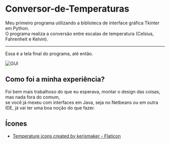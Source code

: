 <h1> Conversor-de-Temperaturas </h1>
Meu primeiro programa utilizando a biblioteca de interface gráfica Tkinter em Python.<br>
O programa realiza a conversão entre escalas de temperatura (Celsius, Fahrenheit e Kelvin).

<hr>

<p>Essa é a tela final do programa, até então.

![GUI](https://user-images.githubusercontent.com/68817384/163742248-63bee7bf-c6ae-4f25-8c05-b5f96c3ddea7.png)

## Como foi a minha experiência?
    
<p>Foi bem mais trabalhoso do que eu esperava, montar o design das coisas, mas nada fora do comum, <br> se você já mexeu 
com interfaces em Java, seja no Netbeans ou em outra IDE, já vai ter uma boa noção do que fazer. 

<h2> Ícones </h2>

<ul>
    <li><a href="https://www.flaticon.com/free-icons/temperature" title="temperature icons">Temperature icons created by kerismaker - Flaticon</a></li>
</ul>
